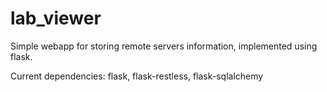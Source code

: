 lab_viewer
==========

Simple webapp for storing remote servers information, implemented using flask.

Current dependencies: flask, flask-restless, flask-sqlalchemy
